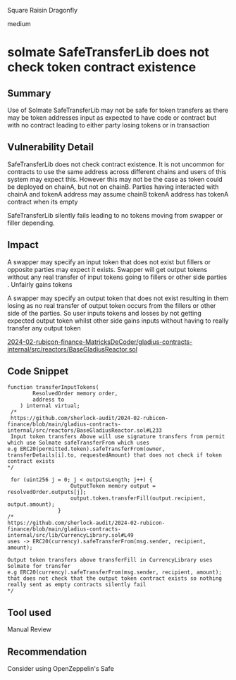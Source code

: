 Square Raisin Dragonfly

medium

# solmate SafeTransferLib does not check token contract existence

## Summary
Use of Solmate SafeTransferLib may not be safe for token transfers as there may be token addresses input as expected to have code or contract but with no contract leading to either party losing tokens or in transaction

## Vulnerability Detail
SafeTransferLib does not check contract existence. It is not uncommon for contracts to use the same address across different chains and users of this system may expect this. However this may not be the case as token could be deployed on chainA, but not on chainB. Parties having interacted with chainA and tokenA address may assume chainB tokenA address has tokenA contract when its empty

SafeTransferLib silently fails leading to no tokens moving from swapper or filler depending.

## Impact
A swapper may specify an input token that does not exist but fillers or opposite parties may expect it exists. Swapper will get output tokens without any real transfer of input tokens going to fillers or other side parties . Unfairly gains tokens

A swapper may specify an output token that does not exist resulting in them losing as no real transfer of output token occurs from the fillers or other side of the parties. So user inputs tokens and losses by not getting expected output token whilst other side gains inputs without having to really transfer any output token

[2024-02-rubicon-finance-MatricksDeCoder/gladius-contracts-internal/src/reactors/BaseGladiusReactor.sol](https://github.com/sherlock-audit/2024-02-rubicon-finance/blob/main/gladius-contracts-internal/src/reactors/BaseGladiusReactor.sol#L270) 

## Code Snippet
```solidity 
function transferInputTokens(
        ResolvedOrder memory order,
        address to
    ) internal virtual;
 /*
 https://github.com/sherlock-audit/2024-02-rubicon-finance/blob/main/gladius-contracts-internal/src/reactors/BaseGladiusReactor.sol#L233
 Input token transfers Above will use signature transfers from permit which use Solmate safeTransferFrom which uses
e.g ERC20(permitted.token).safeTransferFrom(owner, transferDetails[i].to, requestedAmount) that does not check if token contract exists
*/

 for (uint256 j = 0; j < outputsLength; j++) {
                    OutputToken memory output = resolvedOrder.outputs[j];
                    output.token.transferFill(output.recipient, output.amount);
                }
/*
https://github.com/sherlock-audit/2024-02-rubicon-finance/blob/main/gladius-contracts-internal/src/lib/CurrencyLibrary.sol#L49
uses -> ERC20(currency).safeTransferFrom(msg.sender, recipient, amount);  

Output token transfers above transferFill in CurrencyLibrary uses Solmate for transfer
e.g ERC20(currency).safeTransferFrom(msg.sender, recipient, amount); that does not check that the output token contract exists so nothing really sent as empty contracts silently fail
*/
```

## Tool used
Manual Review

## Recommendation
Consider using OpenZeppelin's Safe
